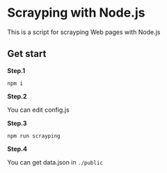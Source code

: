 # Scrayping with Node.js
This is a script for scrayping Web pages with Node.js

## Get start

__Step.1__

```
npm i
```

__Step.2__

You can edit config.js

__Step.3__

```
npm run scrayping
```

__Step.4__

You can get data.json in `./public`